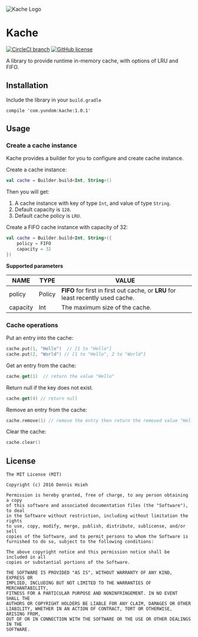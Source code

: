 ![Kache Logo](https://github.com/yundom/kache/blob/master/images/logo.png)

# Kache
[![CircleCI branch](https://circleci.com/gh/yundom/kache.svg?style=shield&circle-token=656b534e746e391d3ab9bfbac01cb6b60a5ab087)](https://circleci.com/gh/yundom/kache/tree/master)
[![GitHub license](https://img.shields.io/badge/License-MIT-yellow.svg)](https://opensource.org/licenses/MIT)

A library to provide runtime in-memory cache, with options of LRU and FIFO.
## Installation
Include the library in your `build.gradle`
```
compile 'com.yundom:kache:1.0.1'
```

## Usage
### Create a cache instance
Kache provides a builder for you to configure and create cache instance.

Create a cache instance:
```kotlin
val cache = Builder.build<Int, String>()
```
Then you will get:
1. A cache instance with key of type `Int`, and value of type `String`.
2. Default capacity is `128`.
3. Default cache policy is `LRU`.

Create a FIFO cache instance with capacity of 32:
```kotlin
val cache = Builder.build<Int, String>({
    policy = FIFO
    capacity = 32
})
```
__Supported parameters__

NAME | TYPE | VALUE
-----|------|----
policy | Policy | **FIFO** for first in first out cache, or **LRU** for least recently used cache.
capacity | Int | The maximum size of the cache.

### Cache operations
Put an entry into the cache:
```kotlin
cache.put(1, "Hello")  // [1 to "Hello"]
cache.put(2, "World") // [1 to "Hello", 2 to "World"]
```

Get an entry from the cache:
```kotlin
cache.get(1)  // return the value "Hello"
```

Return null if the key does not exist.
```kotlin
cache.get(4) // return null
```

Remove an entry from the cache:
```kotlin
cache.remove(1) // remove the entry then return the removed value "Hello"
```

Clear the cache:
```kotlin
cache.clear()
```
## License
```text
The MIT License (MIT)

Copyright (c) 2016 Dennis Hsieh

Permission is hereby granted, free of charge, to any person obtaining a copy
of this software and associated documentation files (the "Software"), to deal
in the Software without restriction, including without limitation the rights
to use, copy, modify, merge, publish, distribute, sublicense, and/or sell
copies of the Software, and to permit persons to whom the Software is
furnished to do so, subject to the following conditions:

The above copyright notice and this permission notice shall be included in all
copies or substantial portions of the Software.

THE SOFTWARE IS PROVIDED "AS IS", WITHOUT WARRANTY OF ANY KIND, EXPRESS OR
IMPLIED, INCLUDING BUT NOT LIMITED TO THE WARRANTIES OF MERCHANTABILITY,
FITNESS FOR A PARTICULAR PURPOSE AND NONINFRINGEMENT. IN NO EVENT SHALL THE
AUTHORS OR COPYRIGHT HOLDERS BE LIABLE FOR ANY CLAIM, DAMAGES OR OTHER
LIABILITY, WHETHER IN AN ACTION OF CONTRACT, TORT OR OTHERWISE, ARISING FROM,
OUT OF OR IN CONNECTION WITH THE SOFTWARE OR THE USE OR OTHER DEALINGS IN THE
SOFTWARE.

```
